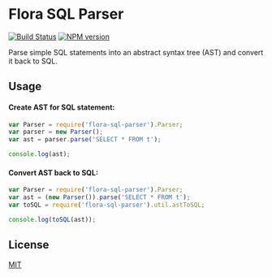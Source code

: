 Flora SQL Parser
================

[![Build Status](https://travis-ci.org/godmodelabs/flora-sql-parser.svg?branch=master)](https://travis-ci.org/godmodelabs/flora-sql-parser)
[![NPM version](https://badge.fury.io/js/flora-sql-parser.svg)](https://www.npmjs.com/package/flora-sql-parser)

Parse simple SQL statements into an abstract syntax tree (AST) and convert it back to SQL.


Usage
-----

#### Create AST for SQL statement:

```javascript
var Parser = require('flora-sql-parser').Parser;
var parser = new Parser();
var ast = parser.parse('SELECT * FROM t');

console.log(ast);
```

#### Convert AST back to SQL:

```javascript
var Parser = require('flora-sql-parser').Parser;
var ast = (new Parser()).parse('SELECT * FROM t');
var toSQL = require('flora-sql-parser').util.astToSQL;

console.log(toSQL(ast));
```


License
-------

[MIT](LICENSE)
